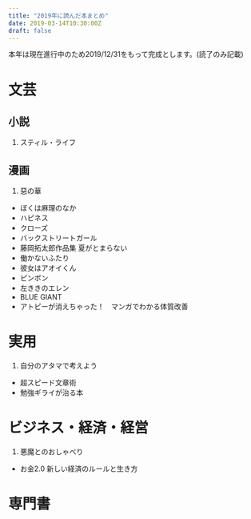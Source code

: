 ```yaml
---
title: "2019年に読んだ本まとめ"
date: 2019-03-14T10:30:00Z
draft: false
---
```


本年は現在進行中のため2019/12/31をもって完成とします。(読了のみ記載)

# 文芸
## 小説
1. スティル・ライフ

## 漫画
1. 惡の華
- ぼくは麻理のなか
- ハピネス
- クローズ
- バックストリートガール
- 藤岡拓太郎作品集 夏がとまらない
- 働かないふたり
- 彼女はアオイくん
- ピンポン
- 左ききのエレン
- BLUE GIANT
- アトピーが消えちゃった！　マンガでわかる体質改善

# 実用
1. 自分のアタマで考えよう
- 超スピード文章術
- 勉強ギライが治る本

# ビジネス・経済・経営
1. 悪魔とのおしゃべり
- お金2.0 新しい経済のルールと生き方

# 専門書
